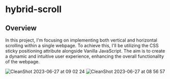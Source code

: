 # hybrid-scroll

## Overview

In this project, I'm focusing on implementing both vertical and horizontal scrolling within a single webpage. To achieve this, I'll be utilizing the CSS sticky positioning attribute alongside Vanilla JavaScript. The aim is to create a dynamic and intuitive user experience, enhancing the overall functionality of the webpage.

![CleanShot 2023-06-27 at 09 02 24](https://github.com/morganfula/hybrid-scroll/assets/61980935/5c98f65b-d167-4022-afe0-11307b6769a3) 
![CleanShot 2023-06-27 at 08 56 57](https://github.com/morganfula/hybrid-scroll/assets/61980935/b123fbfe-b0ca-479e-a602-d7d211b3d5b1)





